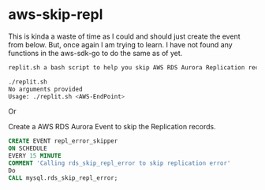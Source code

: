 # aws-skip-repl

This is kinda a waste of time as I could and should just create the event from below.  But, once again I am trying to learn.
I have not found any functions in the aws-sdk-go to do the same as of yet.


```bash
replit.sh a bash script to help you skip AWS RDS Aurora Replication records. Only use this if you are sure it\'s ok to skip those records.

./replit.sh          
No arguments provided
Usage: ./replit.sh <AWS-EndPoint>
```

Or

Create a AWS RDS Aurora Event to skip the Replication records.

```SQL
CREATE EVENT repl_error_skipper 
ON SCHEDULE 
EVERY 15 MINUTE
COMMENT 'Calling rds_skip_repl_error to skip replication error'
Do
CALL mysql.rds_skip_repl_error;

```